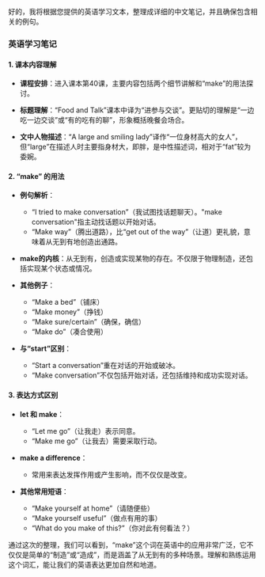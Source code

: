 好的，我将根据您提供的英语学习文本，整理成详细的中文笔记，并且确保包含相关的例句。

### 英语学习笔记

#### 1. 课本内容理解

- **课程安排**：进入课本第40课，主要内容包括两个细节讲解和“make”的用法探讨。
  
- **标题理解**：“Food and Talk”课本中译为“进参与交谈”。更贴切的理解是“一边吃一边交谈”或“有的吃有的聊”，形象概括晚餐会场合。

- **文中人物描述**：“A large and smiling lady”译作“一位身材高大的女人”，但“large”在描述人时主要指身材大，即胖，是中性描述词，相对于“fat”较为委婉。

#### 2. “make” 的用法

- **例句解析**： 
  - “I tried to make conversation”（我试图找话题聊天）。"make conversation"指主动找话题以开始对话。
  - “Make way”（腾出道路），比“get out of the way”（让道）更礼貌，意味着从无到有地创造出通路。

- **make的内核**：从无到有，创造或实现某物的存在。不仅限于物理制造，还包括实现某个状态或情况。

- **其他例子**： 
  - “Make a bed”（铺床）
  - “Make money”（挣钱）
  - “Make sure/certain”（确保，确信）
  - “Make do”（凑合使用）

- **与“start”区别**： 
  - “Start a conversation”重在对话的开始或破冰。
  - “Make conversation”不仅包括开始对话，还包括维持和成功实现对话。

#### 3. 表达方式区别

- **let 和 make**： 
  - “Let me go”（让我走）表示同意。
  - “Make me go”（让我去）需要采取行动。

- **make a difference**： 
  - 常用来表达发挥作用或产生影响，而不仅仅是改变。

- **其他常用短语**： 
  - “Make yourself at home”（请随便些）
  - “Make yourself useful”（做点有用的事）
  - “What do you make of this?”（你对此有何看法？）

通过这次的整理，我们可以看到，“make”这个词在英语中的应用非常广泛，它不仅仅是简单的“制造”或“造成”，而是涵盖了从无到有的多种场景。理解和熟练运用这个词汇，能让我们的英语表达更加自然和地道。